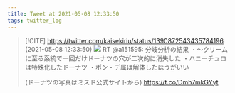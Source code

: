 ```yaml
---
title: Tweet at 2021-05-08 12:33:50
tags: twitter_log
---
```


> [!CITE] https://twitter.com/kaisekiriu/status/1390872543435784196 (2021-05-08 12:33:50)
> ![](https://twitter.com/kaisekiriu/status/1390872543435784196)
> RT @a151595: 分岐分析の結果
> ・～クリームに至る系統で一回だけドーナツの穴が二次的に消失した
> ・ハニーチュロは特殊化したドーナツ
> ・ポン・デ属は解体したほうがいい
> 
> (ドーナツの写真はミスド公式サイトから) https://t.co/Dmh7mkGYyt
